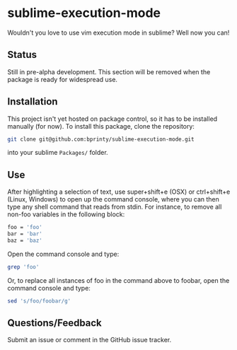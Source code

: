 sublime-execution-mode
======

Wouldn't you love to use vim execution mode in sublime? Well now you can! 


Status
------
Still in pre-alpha development. This section will be removed when the package is ready for widespread use.


Installation
-----------
This project isn't yet hosted on package control, so it has to be installed manually (for now). To install this package, clone the repository:

```bash
git clone git@github.com:bprinty/sublime-execution-mode.git
```

into your sublime ```Packages/``` folder.


Use
---

After highlighting a selection of text, use super+shift+e (OSX) or ctrl+shift+e (Linux, Windows) to open up the command console, where you can then type any shell command that reads from stdin. For instance, to remove all non-foo variables in the following block:

```bash
foo = 'foo'
bar = 'bar'
baz = 'baz'
```

Open the command console and type:

```bash
grep 'foo'
```

Or, to replace all instances of foo in the command above to foobar, open the command console and type:

```bash
sed 's/foo/foobar/g'
```

Questions/Feedback
------------------

Submit an issue or comment in the GitHub issue tracker.
